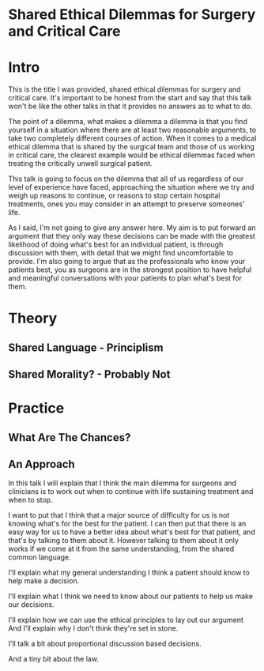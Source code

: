 # Shared Ethical Dilemmas for Surgery and Critical Care

# Intro

This is the title I was provided, shared ethical dilemmas for surgery and critical care.
It's important to be honest from the start and say that this talk won't be like the other talks in that it provides no answers as to what to do.

The point of a dilemma, what makes a dilemma a dilemma is that you find yourself in a situation where there are at least two reasonable arguments, to take two completely different courses of action. When it comes to a medical ethical dilemma that is shared by the surgical team and those of us working in critical care, the clearest example would be ethical dilemmas faced when treating the critically unwell surgical patient.

This talk is going to focus on the dilemma that all of us regardless of our level of experience have faced, approaching the situation where we try and weigh up reasons to continue, or reasons to stop certain hospital treatments, ones you may consider in an attempt to preserve someones' life.

As I said, I'm not going to give any answer here. My aim is to put forward an argument that they only way these decisions can be made with the greatest likelihood of doing what's best for an individual patient, is through discussion with them, with detail that we might find uncomfortable to provide. I'm also going to argue that as the professionals who know your patients best, you as surgeons are in the strongest position to have helpful and meaningful conversations with your patients to plan what's best for them.

# Theory

## Shared Language - Principlism

## Shared Morality? - Probably Not

# Practice

## What Are The Chances?

## An Approach

In this talk I will explain that I think the main dilemma for surgeons and clinicians is to work out when to continue with life sustaining treatment and when to stop.

I want to put that I think that a major source of difficulty for us is not knowing what's for the best for the patient. I can then put that there is an easy way for us to have a better idea about what's best for that patient, and that's by talking to them about it. However talking to them about it only works if we come at it from the same understanding, from the shared common language.

I'll explain what my general understanding I think a patient should know to help make a decision.

I'll explain what I think we need to know about our patients to help us make our decisions.

I'll explain how we can use the ethical principles to lay out our argument
And I'll explain why I don't think they're set in stone.

I'll talk a bit about proportional discussion based decisions.

And a tiny bit about the law.